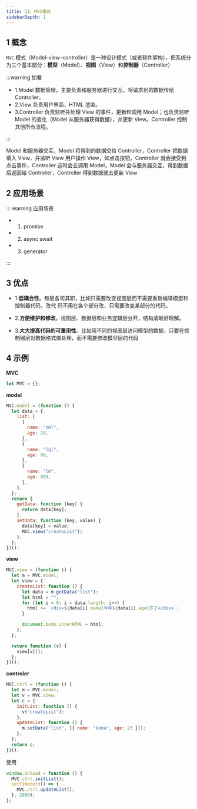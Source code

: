 ```yaml
---
title: 11、MVC模式
sidebarDepth: 1
---
```


## 1 概念

`MVC` 模式（Model–view–controller）是一种设计模式（或者软件架构），把系统分为三个基本部分：**模型**（Model）、**视图**（View）和**控制器**（Controller）

:::warning 加餐

- 1.Model 数据管理，主要负责和服务器进行交互。将请求到的数据传给 Controller。
- 2.View 负责用户界面，HTML 渲染。
- 3.Controller 负责监听并处理 View 的事件，更新和调用 Model；也负责监听 Model 的变化（Model 从服务器获得数据），并更新 View。Controller 控制其他所有流程。

:::

Model 和服务器交互，Model 将得到的数据交给 Controller，Controller 把数据填入 View，并监听 View
用户操作 View，如点击按钮，Controller 就会接受到点击事件，Controller 这时会去调用 Model，Model 会与服务器交互，得到数据后返回给 Controller，Controller 得到数据就去更新 View

## 2 应用场景

::: warning 应用场景

- 1. promise
- 2. async await
- 3. generator

:::

## 3 优点

- 1.**低耦合性**。每层各司其职，比如只需要改变视图层而不需要重新编译模型和控制器代码，改代 码不用在各个部分改，只需要改变某部分的代码。

- 2.**方便维护和修改**。视图层、数据层和业务逻辑层分开，结构清晰好理解。

- 3.**大大提高代码的可重用性**。比如用不同的视图层访问模型的数据，只要在控制器层对数据格式做处理，而不需要修改模型层的代码

## 4 示例

**MVC**

```js
let MVC = {};
```

**model**

```js
MVC.model = (function () {
  let data = {
    list: [
      {
        name: "zml",
        age: 18,
      },
      {
        name: "lgl",
        age: 99,
      },
      {
        name: "lm",
        age: 999,
      },
    ],
  };
  return {
    getData: function (key) {
      return data[key];
    },
    setData: function (key, value) {
      data[key] = value;
      MVC.view("createList");
    },
  };
})();
```

**view**

```js
MVC.view = (function () {
  let m = MVC.model;
  let view = {
    createList: function () {
      let data = m.getData("list");
      let html = "";
      for (let i = 0; i < data.length; i++) {
        html += `<div>${data[i].name}今年${data[i].age}岁了</div>`;
      }

      document.body.innerHTML = html;
    },
  };

  return function (v) {
    view[v]();
  };
})();
```

**controler**

```js
MVC.ctrl = (function () {
  let m = MVC.model;
  let v = MVC.view;
  let c = {
    initList: function () {
      v("createList");
    },
    updateList: function () {
      m.setData("list", [{ name: "koma", age: 23 }]);
    },
  };
  return c;
})();
```

使用

```js
window.onload = function () {
  MVC.ctrl.initList();
  setTimeout(() => {
    MVC.ctrl.updateList();
  }, 2000);
};
```
